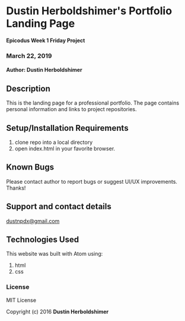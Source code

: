 # Dustin Herboldshimer's Portfolio Landing Page

#### Epicodus Week 1 Friday Project
###  March 22, 2019

#### Author: Dustin Herboldshimer

## Description

This is the landing page for a professional portfolio.  The page contains personal information and links to project repositories.

## Setup/Installation Requirements

1. clone repo into a local directory
2. open index.html in your favorite browser.

## Known Bugs

Please contact author to report bugs or suggest UI/UX improvements.  Thanks!

## Support and contact details

dustnpdx@gmail.com

## Technologies Used

This website was built with Atom using:

1.  html
2.  css

### License

MIT License

Copyright (c) 2016 **Dustin Herboldshimer**
